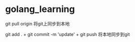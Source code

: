 # golang_learning

git pull origin 将git上同步到本地

git add . + git commit -m 'update' + git push 将本地同步到git
